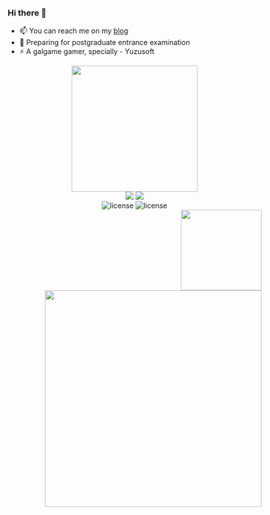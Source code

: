 ### Hi there 👋



- 📫 You can reach me on my [blog](https://panzer-jack.cn/)
- 🔭 Preparing for postgraduate entrance examination
- ⚡ A galgame gamer, specially - Yuzusoft


<div align="center">
	<img src="https://github-readme-stats.vercel.app/api/top-langs/?username=Panzer-Jack&theme=dark&layout=compact" height = 250>
</div>
	
<div align="center">
	<img src="https://skillicons.dev/icons?i=python,c,cpp,html,css,js,php,md,java,mysql&theme=dark#gh-dark-mode-only&perline=1">
	<img src="https://skillicons.dev/icons?i=raspberrypi,mysql,linux,git,github,ps,selenium,tensorflow,pytorch&theme=dark#gh-dark-mode-only&perline=1">
</div>

<div align="center">
	<img src="https://img.shields.io/badge/C51-SCM-blue" alt="license">
	<img src="https://img.shields.io/badge/Raspberry Pi-SCM-blue" alt="license">
</div>

<div align="right">
	<img src="https://github-readme-stats.vercel.app/api?username=Panzer-Jack&show_icons=true&theme=radical" height = 160>
	<img src="https://pic1.imgdb.cn/item/634609e916f2c2beb1a5571b.png" height = 430>
</div>
